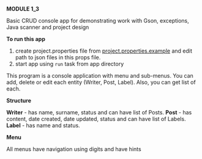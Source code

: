 **MODULE 1_3**

Basic CRUD console app for demonstrating work with Gson, exceptions, Java scanner and project design

**To run this app** 
1. create project.properties file from [project.properties.example](project.properties.example) and edit path to json files in this props file.
2. start app using `run` task from app directory

This program is a console application with menu and sub-menus.
You can add, delete or edit each entity (Writer, Post, Label). Also, you can get list of each.

**Structure**

**Writer** - has name, surname, status and can have list of Posts.
**Post** - has content, date created, date updated, status and can have list of Labels.
**Label** - has name and status.

**Menu**

All menus have navigation using digits and have hints
